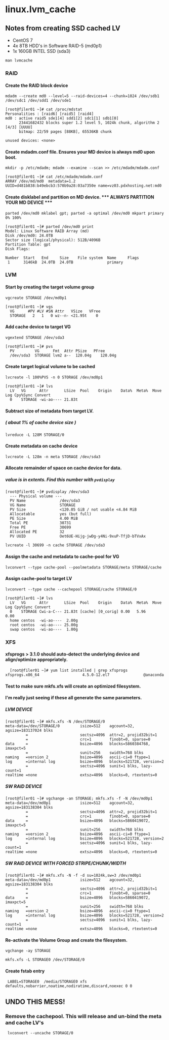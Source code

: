 # linux.lvm_cache
## Notes from creating SSD cached LV
- CentOS 7
- 4x 8TB HDD's in Software RAID-5 (md0p1)
- 1x 160GB INTEL SSD (sda3)

``` man lvmcache ```

### RAID
#### Create the RAID block device
```mdadm --create md0 --level=5 --raid-devices=4 --chunk=1024 /dev/sdb1 /dev/sdc1 /dev/sdd1 /dev/sde1 ```
```
[root@filer01 ~]# cat /proc/mdstat 
Personalities : [raid6] [raid5] [raid4] 
md0 : active raid5 sde1[4] sdd1[2] sdc1[1] sdb1[0]
      23441682432 blocks super 1.2 level 5, 1024k chunk, algorithm 2 [4/3] [UUUU]
      bitmap: 22/59 pages [88KB], 65536KB chunk

unused devices: <none>
```

#### Create mdadm.conf file.  Ensures your MD device is always md0 upon boot.
```mkdir -p /etc/mdadm; mdadm --examine --scan >> /etc/mdadm/mdadm.conf ```
```
[root@filer01 ~]# cat /etc/mdadm/mdadm.conf
ARRAY /dev/md/md0  metadata=1.2 UUID=d481b838:b49ebcb3:570b9a28:03a7350e name=vz03.pdxhosting.net:md0 
```

#### Create disklabel and partition on MD device.  *** ALWAYS PARTITION YOUR MD DEVICE ***
```parted /dev/md0 mklabel gpt; parted -a optimal /dev/md0 mkpart primary 0% 100% ```
```
[root@filer01 ~]# parted /dev/md0 print
Model: Linux Software RAID Array (md)
Disk /dev/md0: 24.0TB
Sector size (logical/physical): 512B/4096B
Partition Table: gpt
Disk Flags: 

Number  Start   End     Size    File system  Name     Flags
 1      3146kB  24.0TB  24.0TB               primary
 ```
 
### LVM
#### Start by creating the target volume group
```vgcreate STORAGE /dev/md0p1```
```
[root@filer01 ~]# vgs
  VG      #PV #LV #SN Attr   VSize   VFree
  STORAGE   2   1   0 wz--n- <21.95t    0 
```
#### Add cache device to target VG
```vgextend STORAGE /dev/sda3```
```
[root@filer01 ~]# pvs
  PV         VG      Fmt  Attr PSize   PFree
  /dev/sda3  STORAGE lvm2 a--  120.04g    120.04g 
```
#### Create target logical volume to be cached
```lvcreate -l 100%PVS -n 0 STORAGE /dev/md0p1```
```
[root@filer01 ~]# lvs
  LV   VG      Attr       LSize  Pool    Origin    Data%  Meta%  Move Log Cpy%Sync Convert
  0    STORAGE -wi-ao---- 21.83t            
```
#### Subtract size of metadata from target LV.
##### ( about 1% of cache device size )
```lvreduce -L 128M STORAGE/0```
#### Create metadata on cache device
```lvcreate -L 128m -n meta STORAGE /dev/sda3```
#### Allocate remainder of space on cache device for data.
##### value is in extents.  Find this number with `pvdisplay`
```
[root@filer01 ~]# pvdisplay /dev/sda3
  --- Physical volume ---
  PV Name               /dev/sda3
  VG Name               STORAGE
  PV Size               <120.05 GiB / not usable <4.84 MiB
  Allocatable           yes (but full)
  PE Size               4.00 MiB
  Total PE              30731
  Free PE               30699
  Allocated PE          32
  PV UUID               Oet6UE-Hijg-jwDg-y4Ni-9xuP-TfjD-bTVxAx
```
```lvcreate -l 30699 -n cache STORAGE /dev/sda3```
#### Assign the cache and metadata to cache-pool for VG
```lvconvert --type cache-pool --poolmetadata STORAGE/meta STORAGE/cache```
#### Assign cache-pool to target LV
```lvconvert --type cache --cachepool STORAGE/cache STORAGE/0```
```
[root@filer01 ~]# lvs
  LV   VG      Attr       LSize  Pool    Origin    Data%  Meta%  Move Log Cpy%Sync Convert
  0    STORAGE Cwi-a-C--- 21.83t [cache] [0_corig] 0.00   5.96            0.00            
  home centos  -wi-ao----  2.00g                                                          
  root centos  -wi-ao---- 25.00g                                                          
  swap centos  -wi-ao----  1.00g                       
```
### XFS
#### xfsprogs > 3.1.0 should auto-detect the underlying device and align/optimize appropriately.

```
  [root@filer01 ~]# yum list installed | grep xfsprogs
xfsprogs.x86_64                   4.5.0-12.el7               @anaconda        
```
#### Test to make sure mkfs.xfs will create an optimized filesystem.
#### I'm really just seeing if these all generate the same parameters.

##### LVM DEVICE
```
[root@filer01 ~]# mkfs.xfs -N /dev/STORAGE/0 
meta-data=/dev/STORAGE/0         isize=512    agcount=32, agsize=183137024 blks
         =                       sectsz=4096  attr=2, projid32bit=1
         =                       crc=1        finobt=0, sparse=0
data     =                       bsize=4096   blocks=5860384768, imaxpct=5
         =                       sunit=256    swidth=768 blks
naming   =version 2              bsize=4096   ascii-ci=0 ftype=1
log      =internal log           bsize=4096   blocks=521728, version=2
         =                       sectsz=4096  sunit=1 blks, lazy-count=1
realtime =none                   extsz=4096   blocks=0, rtextents=0
```

##### SW RAID DEVICE
```
[root@filer01 ~]# vgchange -an STORAGE; mkfs.xfs -f -N /dev/md0p1 
meta-data=/dev/md0p1             isize=512    agcount=32, agsize=183138304 blks
         =                       sectsz=4096  attr=2, projid32bit=1
         =                       crc=1        finobt=0, sparse=0
data     =                       bsize=4096   blocks=5860419072, imaxpct=5
         =                       sunit=256    swidth=768 blks
naming   =version 2              bsize=4096   ascii-ci=0 ftype=1
log      =internal log           bsize=4096   blocks=521728, version=2
         =                       sectsz=4096  sunit=1 blks, lazy-count=1
realtime =none                   extsz=4096   blocks=0, rtextents=0
```

##### SW RAID DEVICE WITH FORCED STRIPE/CHUNK/WIDTH
```
[root@filer01 ~]# mkfs.xfs -N -f -d su=1024k,sw=3 /dev/md0p1
meta-data=/dev/md0p1             isize=512    agcount=32, agsize=183138304 blks
         =                       sectsz=4096  attr=2, projid32bit=1
         =                       crc=1        finobt=0, sparse=0
data     =                       bsize=4096   blocks=5860419072, imaxpct=5
         =                       sunit=256    swidth=768 blks
naming   =version 2              bsize=4096   ascii-ci=0 ftype=1
log      =internal log           bsize=4096   blocks=521728, version=2
         =                       sectsz=4096  sunit=1 blks, lazy-count=1
realtime =none                   extsz=4096   blocks=0, rtextents=0
```
#### Re-activate the Volume Group and create the filesystem.
```vgchange -ay STORAGE ```

```mkfs.xfs -L STORAGE0 /dev/STORAGE/0```

#### Create fstab entry
```
 LABEL=STORAGE0  /media/STORAGE0 xfs defaults,nobarrier,noatime,nodiratime,discard,noexec 0 0
```

## UNDO THIS MESS!
### Remove the cachepool.  This will release and un-bind the meta and cache LV's
``` lvconvert --uncache STORAGE/0```
